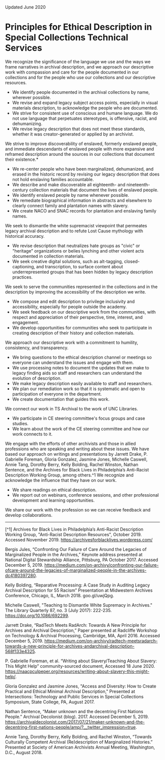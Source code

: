 Updated June 2020

# Principles for Ethical Description in Special Collections Technical Services 

We recognize the significance of the language we use and the ways we frame narratives in archival description, and we approach our descriptive work with compassion and care for the people documented in our collections and for the people who use our collections and our descriptive resources. 

- We identify people documented in the archival collections by name, wherever possible. 
- We revise and expand legacy subject access points, especially in visual materials description, to acknowledge the people who are documented. 
- We strive for consistent use of conscious and humane language. We do not use language that perpetuates stereotypes, is offensive, racist, and dehumanizing. 
- We revise legacy description that does not meet these standards, whether it was creator-generated or applied by an archivist.  

We strive to improve discoverability of enslaved, formerly enslaved people, and immediate descendants of enslaved people with more expansive and reframed description around the sources in our collections that document their existence.*

- We re-center people who have been marginalized, dehumanized, and erased in the historic record by revising our legacy description that does not hold enslaving families accountable.  
- We describe and make discoverable all eighteenth- and nineteenth-century collection materials that document the lives of enslaved people.  
- We identify enslaved people by name whenever possible. 
- We remediate biographical information in abstracts and elsewhere to clearly connect family and plantation names with slavery. 
- We create NACO and SNAC records for plantation and enslaving family names. 

We seek to dismantle the white supremacist viewpoint that permeates legacy archival description and to refute Lost Cause mythology with historical accuracy.  

- We revise description that neutralizes hate groups as "civic" or "heritage" organizations or belies lynching and other violent acts documented in collection materials. 
- We seek creative digital solutions, such as alt-tagging, closed-captioning, and transcription, to surface content about underrepresented groups that has been hidden by legacy description practices. 

We seek to serve the communities represented in the collections and in the description by improving the accessibility of the description we write.  

- We compose and edit description to privilege inclusivity and accessibility, especially for people outside the academy.  
- We seek feedback on our descriptive work from the communities, with respect and appreciation of their perspective, time, interest, and engagement. 
- We develop opportunities for communities who seek to participate in creating description of their history and collection materials.  

We approach our descriptive work with a commitment to humility, consistency, and transparency.  

- We bring questions to the ethical description channel or meetings so everyone can understand the issues and engage with them. 
- We use processing notes to document the updates that we make to legacy finding aids so staff and researchers can understand the evolution of description. 
- We make legacy description easily available to staff and researchers. 
- We plan our remediation work so that it is systematic and open to participation of everyone in the department.  
- We create documentation that guides this work. 

We connect our work in TS Archival to the work of UNC Libraries.  

- We participate in CE steering committee's focus groups and case studies. 
- We learn about the work of the CE steering committee and how our work connects to it. 

We engage with the efforts of other archivists and those in allied professions who are speaking and writing about these issues. We have based our approach on writings and presentations by Jarrett Drake, P. Gabrielle Foreman, Gloria Gonzalez, Jasmine Jones, Michelle Caswell, Annie Tang, Dorothy Berry, Kelly Bolding, Rachel Winston, Nathan Sentence, and the Archives for Black Lives in Philadelphia’s Anti-Racist Description Working Group, among others.^1 We recognize and acknowledge the influence that they have on our work.  

- We share readings on ethical description. 
- We report out on webinars, conference sessions, and other professional development and learning opportunities.  

We share our work with the profession so we can receive feedback and develop collaborations.  

***
[^1] Archives for Black Lives in Philadelphia’s Anti-Racist Description Working Group, "Anti-Racist Description Resources", October 2019. Accessed November 2019. https://archivesforblacklives.wordpress.com/

Bergis Jules, “Confronting Our Failure of Care Around the Legacies of Marginalized People in the Archives,” Keynote address presented at National Digital Stewardship Alliance, Pittsburg, PA October 2017. Accessed December 5, 2019. https://medium.com/on-archivy/confronting-our-failure-ofcare-around-the-legacies-of-marginalized-people-in-the-archives-dc4180397280.

Kelly Bolding, “Reparative Processing: A Case Study in Auditing Legacy Archival Description for 55 Racism” Presentation at Midwestern Archives Conference, Chicago, IL, March 2018. goo.gl/uwjQpg.

Michelle Caswell, "Teaching to Dismantle White Supremacy in Archives." The Library Quarterly 87, no. 3 (July 2017): 222-235. https://doi.org/10.1086/692299.

Jarrett Drake, “RadTech Meets RadArch: Towards A New Principle for Archives and Archival Description,” Paper presented at Radcliffe Workshop on Technology & Archival Processing, Cambridge, MA, April 2016. Accessed December 5, 2019. https://medium.com/on-archivy/radtech-meetsradarch-towards-a-new-principle-for-archives-andarchival-description-568f133e4325.

P. Gabrielle Foreman, et al. “Writing about Slavery/Teaching About Slavery: This Might Help” community-sourced document, Accessed 18 June 2020. https://naacpculpeper.org/resources/writing-about-slavery-this-might-help/.

Gloria Gonzalez and Jasmine Jones, "Access and Diversity: How to Create Practical and Ethical Minimal Archival Description," Presented at Intersections: Technology and Public Services in Special Collections Symposium, State College, PA, August 2017.

Nathan Sentence, “Maker unknown and the decentring First Nations People.” Archival Decolonist (blog). 2017. Accessed December 5, 2019. https://archivaldecolonist.com/2017/07/21/maker-unknown-and-the-decentring-first-nations-people/amp/?__twitter_impression=true.

Annie Tang, Dorothy Berry, Kelly Bolding, and Rachel Winston, “Towards Culturally Competent Archival (Re)description of Marginalized Histories.” Presented at Society of American Archivists Annual Meeting, Washington, D.C., August 2018.
